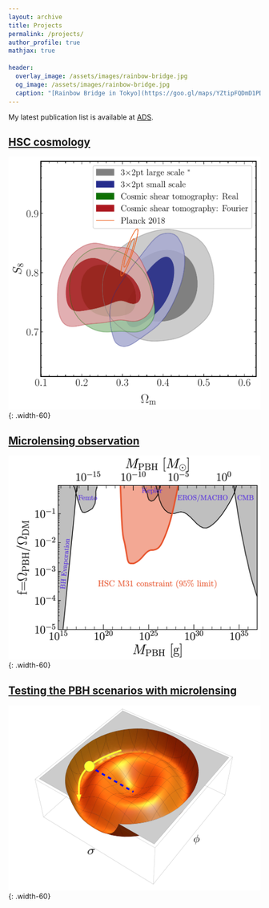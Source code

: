 ```yaml
---
layout: archive
title: Projects
permalink: /projects/
author_profile: true
mathjax: true

header:
  overlay_image: /assets/images/rainbow-bridge.jpg
  og_image: /assets/images/rainbow-bridge.jpg
  caption: "[Rainbow Bridge in Tokyo](https://goo.gl/maps/YZtipFQDmD1PDMpW7)"
---
```


My latest publication list is available at [ADS](<https://ui.adsabs.harvard.edu/search/filter_author_facet_hier_fq_author=AND&filter_author_facet_hier_fq_author=author_facet_hier%3A%221%2FSugiyama%2C%20S%2FSugiyama%2C%20Sunao%22&fq=%7B!type%3Daqp%20v%3D%24fq_author%7D&fq_author=(author_facet_hier%3A%221%2FSugiyama%2C%20S%2FSugiyama%2C%20Sunao%22)&q=pubdate%3A%5B2001-01%20TO%209999-12%5D%20author%3A(%22Sugiyama%2CSunao%22)&sort=date%20desc%2C%20bibcode%20desc&p_=0>).

## [HSC cosmology](/projects/hsc-weaklens)

![hsc-weaklens](/assets/images/hscweaklensy3all.png){: .width-60}

## [Microlensing observation](/projects/microlensing)

![microlensing](/assets/images/microlensing.jpg){: .width-60}

## [Testing the PBH scenarios with microlensing](/projects/pbh)

![pbh](/assets/images/pbh-theory-vacuum.jpg){: .width-60}
